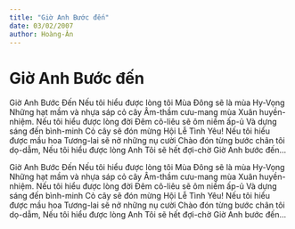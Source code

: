 ```yaml
---
title: "Giờ Anh Bước đến"
date: 03/02/2007
author: Hoàng-Ân
---
```


# Giờ Anh Bước đến

Giờ Anh Bước Đến
Nếu tôi hiểu được lòng tôi
Mùa Đông sẽ là mùa Hy-Vọng
Những hạt mầm và nhựa sáp cỏ cây
Âm-thầm cưu-mang mùa Xuân huyền-nhiệm.
Nếu tôi hiểu được lòng đời
Đêm cô-liêu sẽ ôm niềm ấp-ủ
Và dựng sáng đến bình-minh
Cỏ cây sẽ đón mừng Hội Lễ Tình Yêu!
Nếu tôi hiểu được mầu hoa
Tương-lai sẽ nở những nụ cười
Chào đón từng bước chân tôi dọ-dẫm,
Nếu tôi hiểu được lòng Anh
Tôi sẽ hết đợi-chờ
Giờ Anh bước đến...

Giờ Anh Bước Đến
Nếu tôi hiểu được lòng tôi
Mùa Đông sẽ là mùa Hy-Vọng
Những hạt mầm và nhựa sáp cỏ cây
Âm-thầm cưu-mang mùa Xuân huyền-nhiệm.
Nếu tôi hiểu được lòng đời
Đêm cô-liêu sẽ ôm niềm ấp-ủ
Và dựng sáng đến bình-minh
Cỏ cây sẽ đón mừng Hội Lễ Tình Yêu!
Nếu tôi hiểu được mầu hoa
Tương-lai sẽ nở những nụ cười
Chào đón từng bước chân tôi dọ-dẫm,
Nếu tôi hiểu được lòng Anh
Tôi sẽ hết đợi-chờ
Giờ Anh bước đến...
